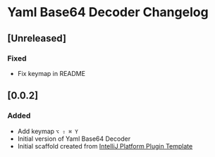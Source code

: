 <!-- Keep a Changelog guide -> https://keepachangelog.com -->

# Yaml Base64 Decoder Changelog

## [Unreleased]
### Fixed
- Fix keymap in README

## [0.0.2]
### Added
- Add keymap `⌥ ⇧ ⌘ Y`
- Initial version of Yaml Base64 Decoder
- Initial scaffold created from [IntelliJ Platform Plugin Template](https://github.com/JetBrains/intellij-platform-plugin-template)

